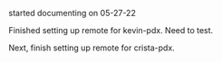 started documenting on 05-27-22

Finished setting up remote for kevin-pdx. Need to test.

Next, finish setting up remote for crista-pdx.
